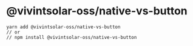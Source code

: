 # @vivintsolar-oss/native-vs-button

```
yarn add @vivintsolar-oss/native-vs-button
// or
// npm install @vivintsolar-oss/native-vs-button
```